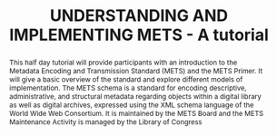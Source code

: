 ---
abstract: This half day tutorial will provide participants with an introduction to
  the Metadata Encoding and Transmission Standard (METS) and the METS Primer. It will
  give a basic overview of the standard and explore different models of implementation.
  The METS schema is a standard for encoding descriptive, administrative, and structural
  metadata regarding objects within a digital library as well as digital archives,
  expressed using the XML schema language of the World Wide Web Consortium. It is
  maintained by the METS Board and the METS Maintenance Activity is managed by the
  Library of Congress
creators:
- Bredenberg, Karin
- Lehtonen, Juha
- Steinke, Tobias
date: null
document_url: https://services.phaidra.univie.ac.at/api/object/o:1424835/download
grand_parent: iPRES
institutions:
- Kommunalförbundet Sydarkivera
- CSC – IT Center for Science
- Deutsche Nationalbibliothek
keywords:
- '"metadata and information strategies and workflows'
- infrastructure and systems
- tools
- case studies
- best practices and novel challenges
- training and education"
landing_page_url: https://phaidra.univie.ac.at/o:1424835
language: eng
layout: publication
license: CC BY 4.0 International
notes_url: null
parent: iPRES 2021
publication_type: paper
size: 201947
slides_url: null
source_name: iPRES
stream_url: null
title: UNDERSTANDING AND IMPLEMENTING METS - A tutorial
year: 2021
---